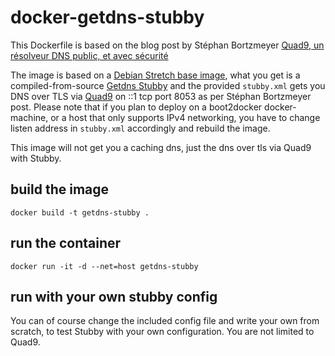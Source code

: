# docker-getdns-stubby

This Dockerfile is based on the blog post by Stéphan Bortzmeyer [Quad9, un résolveur DNS public, et avec sécurité](http://www.bortzmeyer.org/quad9.html/) 

The image is based on a [Debian Stretch base image](https://hub.docker.com/_/debian/), what you get is a compiled-from-source [Getdns Stubby](https://dnsprivacy.org/wiki/display/DP/DNS+Privacy+Daemon+-+Stubby) and the provided `stubby.xml` gets you DNS over TLS via [Quad9](https://www.quad9.net/#/about) on ::1 tcp port 8053 as per Stéphan Bortzmeyer post. 
Please note that if you plan to deploy on a boot2docker docker-machine, or a host that only supports IPv4 networking, you have to change listen address in `stubby.xml` accordingly and rebuild the image.

This image will not get you a caching dns, just the dns over tls via Quad9 with Stubby. 

## build the image

``docker build -t getdns-stubby . ``

## run the container

``docker run -it -d --net=host getdns-stubby``

## run with your own stubby config

You can of course change the included config file and write your own from scratch, to test Stubby with your own configuration. You are not limited to Quad9. 
